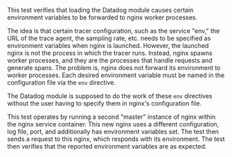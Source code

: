 This test verifies that loading the Datadog module causes certain environment
variables to be forwarded to nginx worker processes.

The idea is that certain tracer configuration, such as the service "env," the
URL of the trace agent, the sampling rate, etc. needs to be specified as
environment variables when nginx is launched.  However, the launched nginx is
not the process in which the tracer runs.  Instead, nginx spawns worker
processes, and they are the processes that handle requests and generate spans.
The problem is, nginx does not forward its environment to worker processes.
Each desired environment variable must be named in the configuration file via
the `env` directive.

The Datadog module is supposed to do the work of these `env` directives without
the user having to specify them in nginx's configuration file.

This test operates by running a second "master" instance of nginx within the
nginx service container.  This new nginx uses a different configuration, log
file, port, and additionally has environment variables set.  The test then
sends a request to this nginx, which responds with its environment.  The test
then verifies that the reported environment variables are as expected.
